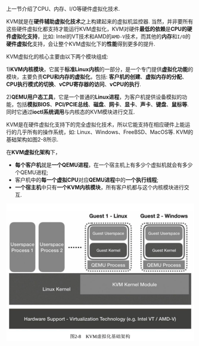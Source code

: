 上一节介绍了CPU、内存、I/O等硬件虚拟化技术. 

KVM就是在**硬件辅助虚拟化技术**之上构建起来的虚拟机监控器. 当然，并非要所有这些硬件虚拟化都支持才能运行KVM虚拟化，KVM对硬件**最低的依赖**是**CPU的硬件虚拟化支持**，比如: Intel的VT技术和AMD的`AMD-V`技术，而其他的**内存**和`I/O`的**硬件虚拟化**支持，会让整个KVM虚拟化下的**性能**得到更多的提升. 

KVM虚拟化的核心主要由以下两个模块组成: 

1)**KVM内核模块**，它属于**标准Linux内核**的一部分，是一个专门提供**虚拟化功能**的模块，主要负责**CPU和内存的虚拟化**，包括: **客户机的创建**、**虚拟内存的分配**、**CPU执行模式的切换**、**vCPU寄存器的访问**、**vCPU的执行**. 

2)**QEMU用户态工具**，它是一个普通的**Linux进程**，为客户机提供设备模拟的功能，包括**模拟BIOS**、**PCI/PCIE总线**、**磁盘**、**网卡**、**显卡**、**声卡**、**键盘**、**鼠标等**. 同时它通过**ioctl系统调用**与内核态的KVM模块进行交互. 

KVM是在硬件虚拟化支持下的完全虚拟化技术，所以它能支持在相应硬件上能运行的几乎所有的操作系统，如: Linux、Windows、FreeBSD、MacOS等. KVM的基础架构如图2-8所示. 

在**KVM虚拟化架构**下，

- **每个客户机**就是**一个QEMU进程**，在一个宿主机上有多少个虚拟机就会有多少个QEMU进程; 
- 客户机中的**每一个虚拟CPU**对应**QEMU进程**中的**一个执行线程**; 
- **一个宿主机**中只有**一个KVM内核模块**，所有客户机都与这个内核模块进行交互. 

![](./images/2019-05-14-17-43-52.png)